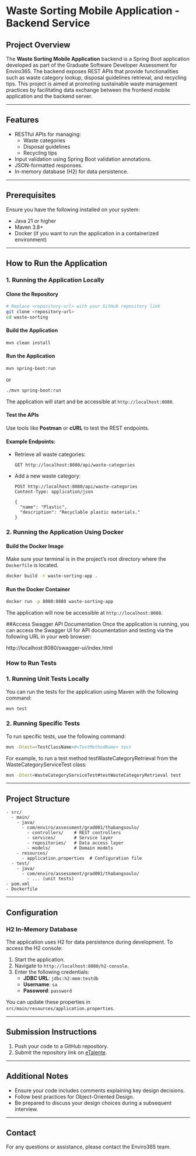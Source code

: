 # Waste Sorting Mobile Application - Backend Service

## Project Overview
The **Waste Sorting Mobile Application** backend is a Spring Boot application developed as part of the Graduate Software Developer Assessment for Enviro365. The backend exposes REST APIs that provide functionalities such as waste category lookup, disposal guidelines retrieval, and recycling tips. This project is aimed at promoting sustainable waste management practices by facilitating data exchange between the frontend mobile application and the backend server.

---

## Features
- RESTful APIs for managing:
  - Waste categories
  - Disposal guidelines
  - Recycling tips
- Input validation using Spring Boot validation annotations.
- JSON-formatted responses.
- In-memory database (H2) for data persistence.

---

## Prerequisites
Ensure you have the following installed on your system:
- Java 21 or higher
- Maven 3.8+
- Docker (if you want to run the application in a containerized environment)

---

## How to Run the Application

### 1. Running the Application Locally

#### Clone the Repository
```bash
# Replace <repository-url> with your GitHub repository link
git clone <repository-url>
cd waste-sorting
```

#### Build the Application
```bash
mvn clean install
```

#### Run the Application
```bash
mvn spring-boot:run
```
or
```bash
./mvn spring-boot:run
```

The application will start and be accessible at `http://localhost:8080`.

#### Test the APIs
Use tools like **Postman** or **cURL** to test the REST endpoints.

#### Example Endpoints:
- Retrieve all waste categories:
  ```http
  GET http://localhost:8080/api/waste-categories
  ```
- Add a new waste category:
  ```http
  POST http://localhost:8080/api/waste-categories
  Content-Type: application/json

  {
    "name": "Plastic",
    "description": "Recyclable plastic materials."
  }
  ```

### 2. Running the Application Using Docker

#### Build the Docker Image
Make sure your terminal is in the project’s root directory where the `Dockerfile` is located.

```bash
docker build -t waste-sorting-app .
```

#### Run the Docker Container
```bash
docker run -p 8080:8080 waste-sorting-app
```

The application will now be accessible at `http://localhost:8080`.

##Access Swagger API Documentation
Once the application is running, you can access the Swagger UI for API documentation and testing via the following URL in your web browser:

http://localhost:8080/swagger-ui/index.html

### How to Run Tests
### 1. Running Unit Tests Locally
You can run the tests for the application using Maven with the following command:


```bash
mvn test
```
### 2. Running Specific Tests
To run specific tests, use the following command:

```bash
mvn -Dtest=<TestClassName>#<TestMethodName> test
```
For example, to run a test method testWasteCategoryRetrieval from the WasteCategoryServiceTest class:
```bash
mvn -Dtest=WasteCategoryServiceTest#testWasteCategoryRetrieval test
```


---

## Project Structure
```
- src/
  - main/
    - java/
      - com/enviro/assessment/grad001/thabangsoulo/
        - controllers/    # REST controllers
        - services/       # Service layer
        - repositories/   # Data access layer
        - models/         # Domain models
    - resources/
      - application.properties  # Configuration file
  - test/
    - java/
      - com/enviro/assessment/grad001/thabangsoulo/
        - ... (unit tests)
- pom.xml
- Dockerfile
```

---

## Configuration

### H2 In-Memory Database
The application uses H2 for data persistence during development. To access the H2 console:
1. Start the application.
2. Navigate to `http://localhost:8080/h2-console`.
3. Enter the following credentials:
   - **JDBC URL**: `jdbc:h2:mem:testdb`
   - **Username**: `sa`
   - **Password**: `password`

You can update these properties in `src/main/resources/application.properties`.

---

## Submission Instructions
1. Push your code to a GitHub repository.
2. Submit the repository link on [eTalente](https://www.etalente.co.za).

---

## Additional Notes
- Ensure your code includes comments explaining key design decisions.
- Follow best practices for Object-Oriented Design.
- Be prepared to discuss your design choices during a subsequent interview.

---

## Contact
For any questions or assistance, please contact the Enviro365 team.


